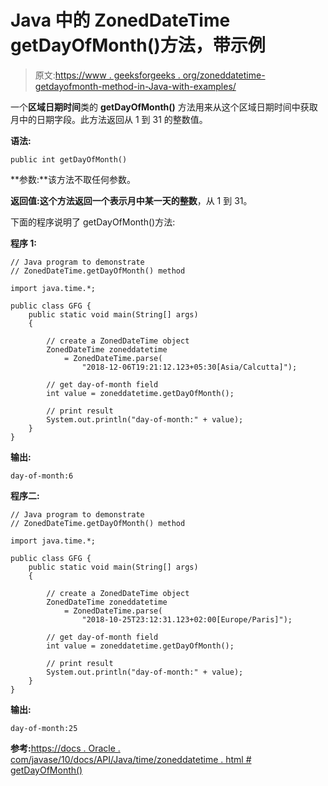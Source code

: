 # Java 中的 ZonedDateTime getDayOfMonth()方法，带示例

> 原文:[https://www . geeksforgeeks . org/zoneddatetime-getdayofmonth-method-in-Java-with-examples/](https://www.geeksforgeeks.org/zoneddatetime-getdayofmonth-method-in-java-with-examples/)

一个**区域日期时间**类的 **getDayOfMonth()** 方法用来从这个区域日期时间中获取月中的日期字段。此方法返回从 1 到 31 的整数值。

**语法:**

```
public int getDayOfMonth()

```

**参数:**该方法不取任何参数。

**返回值:**这个方法返回一个表示月中某一天的**整数**，从 1 到 31。

下面的程序说明了 getDayOfMonth()方法:

**程序 1:**

```
// Java program to demonstrate
// ZonedDateTime.getDayOfMonth() method

import java.time.*;

public class GFG {
    public static void main(String[] args)
    {

        // create a ZonedDateTime object
        ZonedDateTime zoneddatetime
            = ZonedDateTime.parse(
                "2018-12-06T19:21:12.123+05:30[Asia/Calcutta]");

        // get day-of-month field
        int value = zoneddatetime.getDayOfMonth();

        // print result
        System.out.println("day-of-month:" + value);
    }
}
```

**输出:**

```
day-of-month:6

```

**程序二:**

```
// Java program to demonstrate
// ZonedDateTime.getDayOfMonth() method

import java.time.*;

public class GFG {
    public static void main(String[] args)
    {

        // create a ZonedDateTime object
        ZonedDateTime zoneddatetime
            = ZonedDateTime.parse(
                "2018-10-25T23:12:31.123+02:00[Europe/Paris]");

        // get day-of-month field
        int value = zoneddatetime.getDayOfMonth();

        // print result
        System.out.println("day-of-month:" + value);
    }
}
```

**输出:**

```
day-of-month:25

```

**参考:**[https://docs . Oracle . com/javase/10/docs/API/Java/time/zoneddatetime . html # getDayOfMonth()](https://docs.oracle.com/javase/10/docs/api/java/time/ZonedDateTime.html#getDayOfMonth())